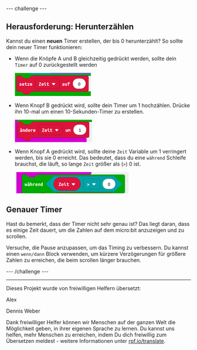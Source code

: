 --- challenge ---

## Herausforderung: Herunterzählen

Kannst du einen **neuen** Timer erstellen, der bis 0 herunterzählt? So sollte dein neuer Timer funktionieren:

+ Wenn die Knöpfe A und B gleichzeitig gedrückt werden, sollte dein `Timer` auf 0 zurückgestellt werden
    
    ![Screenshot](images/clock-challenge-1.png)

+ Wenn Knopf B gedrückt wird, sollte dein Timer um 1 hochzählen. Drücke ihn 10-mal um einen 10-Sekunden-Timer zu erstellen.
    
    ![screenshot](images/clock-challenge-2.png)

+ Wenn Knopf A gedrückt wird, sollte deine `Zeit` Variable um 1 verringert werden, bis sie 0 erreicht. Das bedeutet, dass du eine `während` Schleife brauchst, die läuft, so lange `Zeit` größer als (`>`) 0 ist.
    
    ![Screenshot](images/clock-challenge-3.png)

## Genauer Timer

Hast du bemerkt, dass der Timer nicht sehr genau ist? Das liegt daran, dass es einige Zeit dauert, um die Zahlen auf dem micro:bit anzuzeigen und zu scrollen.

Versuche, die Pause anzupassen, um das Timing zu verbessern. Du kannst einen `wenn/dann` Block verwenden, um kürzere Verzögerungen für größere Zahlen zu erreichen, die beim scrollen länger brauchen.

--- /challenge ---


***
Dieses Projekt wurde von freiwilligen Helfern übersetzt:

Alex

Dennis Weber

Dank freiwilliger Helfer können wir Menschen auf der ganzen Welt die Möglichkeit geben, in ihrer eigenen Sprache zu lernen. Du kannst uns helfen, mehr Menschen zu erreichen, indem Du dich freiwillig zum Übersetzen meldest - weitere Informationen unter [rpf.io/translate](https://rpf.io/translate).